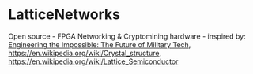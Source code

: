 # LatticeNetworks
Open source - FPGA Networking &amp; Cryptomining hardware - inspired by: [Engineering the Impossible: The Future of Military Tech](https://youtu.be/zq9Mj5eMpBw),  https://en.wikipedia.org/wiki/Crystal_structure, https://en.wikipedia.org/wiki/Lattice_Semiconductor
